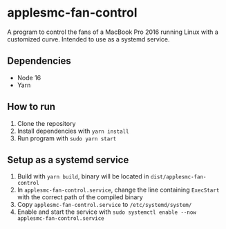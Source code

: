 # applesmc-fan-control
A program to control the fans of a MacBook Pro 2016 running Linux with a customized curve. Intended to use as a systemd service.

## Dependencies
- Node 16
- Yarn

## How to run
1. Clone the repository
2. Install dependencies with `yarn install`
3. Run program with `sudo yarn start`

## Setup as a systemd service
1. Build with `yarn build`, binary will be located in `dist/applesmc-fan-control`
2. In `applesmc-fan-control.service`, change the line containing `ExecStart` with the correct path of the compiled binary
3. Copy `applesmc-fan-control.service` to `/etc/systemd/system/`
4. Enable and start the service with `sudo systemctl enable --now applesmc-fan-control.service`
